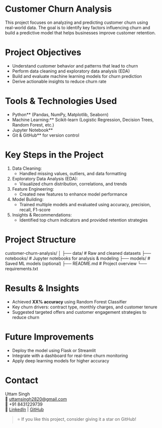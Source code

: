 # Customer Churn Analysis
This project focuses on analyzing and predicting customer churn using real-world data. The goal is to identify key factors influencing churn and build a predictive model that helps businesses improve customer retention.
# Project Objectives
- Understand customer behavior and patterns that lead to churn
- Perform data cleaning and exploratory data analysis (EDA)
- Build and evaluate machine learning models for churn prediction
- Derive actionable insights to reduce churn rate
# Tools & Technologies Used
- Python** (Pandas, NumPy, Matplotlib, Seaborn)
- Machine Learning:** Scikit-learn (Logistic Regression, Decision Trees, Random Forest, etc.)
- Jupyter Notebook**
- Git & GitHub** for version control
# Key Steps in the Project
1. Data Cleaning:
   - Handled missing values, outliers, and data formatting
2. Exploratory Data Analysis (EDA):
   - Visualized churn distribution, correlations, and trends
3. Feature Engineering:
   - Created new features to enhance model performance
4. Model Building:
   - Trained multiple models and evaluated using accuracy, precision, recall, F1-score
5. Insights & Recommendations:
   - Identified top churn indicators and provided retention strategies
# Project Structure
customer-churn-analysis/ │ 
├── data/ # Raw and cleaned datasets 
├── notebooks/ # Jupyter notebooks for analysis & modeling 
├── models/ # Saved ML models (optional) 
├── README.md # Project overview └── requirements.txt 
# Results & Insights
- Achieved **XX% accuracy** using Random Forest Classifier  
- Key churn drivers: contract type, monthly charges, and customer tenure  
- Suggested targeted offers and customer engagement strategies to reduce churn
# Future Improvements
- Deploy the model using Flask or Streamlit  
- Integrate with a dashboard for real-time churn monitoring  
- Apply deep learning models for higher accuracy
# Contact
Uttam Singh  
📧 uttamsingh2820@gmail.com  
📱 +91 8431229739  
🔗 [LinkedIn](https://www.linkedin.com/in/uttamsingh/) | [GitHub](https://github.com/uttamsingh2820)
> ⭐ If you like this project, consider giving it a star on GitHub!


